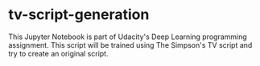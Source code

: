 # tv-script-generation
This Jupyter Notebook is part of Udacity's Deep Learning programming assignment. This script will be trained using The Simpson's TV script and try to create an original script.
